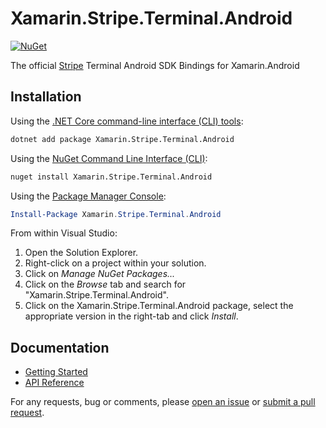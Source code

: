 # Xamarin.Stripe.Terminal.Android

[![NuGet](https://img.shields.io/nuget/v/Xamarin.Stripe.Terminal.Android.svg)](https://www.nuget.org/packages/Xamarin.Stripe.Terminal.Android/)

The official [Stripe][stripe] Terminal Android SDK Bindings for Xamarin.Android

## Installation

Using the [.NET Core command-line interface (CLI) tools][dotnet-core-cli-tools]:

```sh
dotnet add package Xamarin.Stripe.Terminal.Android
```

Using the [NuGet Command Line Interface (CLI)][nuget-cli]:

```sh
nuget install Xamarin.Stripe.Terminal.Android
```

Using the [Package Manager Console][package-manager-console]:

```powershell
Install-Package Xamarin.Stripe.Terminal.Android
```

From within Visual Studio:

1. Open the Solution Explorer.
2. Right-click on a project within your solution.
3. Click on *Manage NuGet Packages...*
4. Click on the *Browse* tab and search for "Xamarin.Stripe.Terminal.Android".
5. Click on the Xamarin.Stripe.Terminal.Android package, select the appropriate version in the
   right-tab and click *Install*.

## Documentation

- [Getting Started](https://stripe.com/docs/terminal/sdk/android)
- [API Reference](https://stripe.dev/stripe-terminal-android)

For any requests, bug or comments, please [open an issue][issues] or [submit a
pull request][pulls].

[dotnet-core-cli-tools]: https://docs.microsoft.com/en-us/dotnet/core/tools/
[issues]: https://github.com/Square-Six/Xamarin.Stripe.Terminal.Android/issues/new
[nuget-cli]: https://docs.microsoft.com/en-us/nuget/tools/nuget-exe-cli-reference
[package-manager-console]: https://docs.microsoft.com/en-us/nuget/tools/package-manager-console
[pulls]: https://github.com/Square-Six/Xamarin.Stripe.Terminal.Android/pulls
[stripe]: https://stripe.com